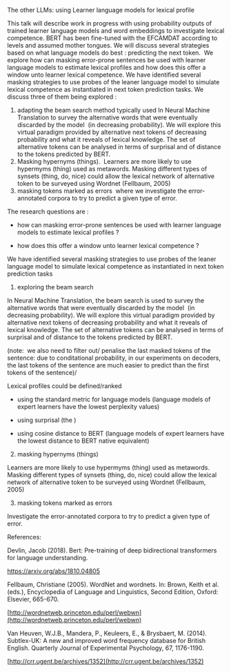 
The other LLMs: using Learner language models for lexical profile  

This talk will describe work in progress with using probability outputs of trained learner language models and word embeddings to investigate lexical competence. BERT has been fine-tuned with the EFCAMDAT according to levels and assumed mother tongues. We will discuss several strategies based on what language models do best : predicting the next token. 
We explore how can masking error-prone sentences be used with learner language models to estimate lexical profiles and how does this offer a window unto learner lexical competence. We have identified several masking strategies to use probes of the leaner language model to simulate lexical competence as instantiated in next token prediction tasks. 
We discuss three of them being explored :  
1) adapting  the beam search method typically used In Neural Machine Translation to survey the alternative words that were eventually discarded by the model  (in decreasing probability). We will explore this virtual paradigm provided by alternative next tokens of decreasing probability and what it reveals of lexical knowledge. The set of alternative tokens can be analysed in terms of surprisal and of distance to the tokens predicted by BERT.
2) Masking hypernyms (things).  Learners are more likely to use hypermyms (thing) used as metawords. Masking different types of synsets (thing, do, nice) could allow the lexical network of alternative token to be surveyed using Wordnet (Fellbaum, 2005) 
3) masking tokens marked as errors  where we investigate the error-annotated corpora to try to predict a given type of error.

The research questions are : 

-  how can masking error-prone sentences be used with learner language models to estimate lexical profiles ?

- how does this offer a window unto learner lexical competence ? 

We have identified several masking strategies to use probes of the leaner language model to simulate lexical competence as instantiated in next token prediction tasks   

1. exploring the beam search

In Neural Machine Translation, the beam search is used to survey the alternative words that were eventually discarded by the model  (in decreasing probability). We will explore this virtual paradigm provided by alternative next tokens of decreasing probability and what it reveals of lexical knowledge. The set of alternative tokens can be analysed in terms of surprisal and of distance to the tokens predicted by BERT. 

(note:  we also need to filter out/ penalise the last masked tokens of the sentence: due to conditational probability, in our experiments on decoders, the last tokens of the sentence are much easier to predict than the first tokens of the sentence)/

Lexical profiles could be defined/ranked 

- using the standard metric for language models (language models of expert learners have the lowest perplexity values)

- using surprisal (the )

- using cosine distance to BERT (language models of expert learners have the lowest distance to BERT native equivalent)


2. masking hypernyms (things)  

Learners are more likely to use hypermyms (thing) used as metawords. Masking different types of synsets (thing, do, nice) could allow the lexical network of alternative token to be surveyed using Wordnet (Fellbaum, 2005) 

3. masking tokens marked as errors  

Investigate the error-annotated corpora to try to predict a given type of error.


References:


Devlin, Jacob (2018). Bert: Pre-training of deep bidirectional transformers for language understanding.

https://arxiv.org/abs/1810.04805

Fellbaum, Christiane (2005). WordNet and wordnets. In: Brown, Keith et al. (eds.), Encyclopedia of Language and Linguistics, Second Edition, Oxford: Elsevier, 665-670.

[http://wordnetweb.princeton.edu/perl/webwn](http://wordnetweb.princeton.edu/perl/webwn)

Van Heuven, W.J.B., Mandera, P., Keuleers, E., & Brysbaert, M. (2014). Subtlex-UK: A new and improved word frequency database for British English. Quarterly Journal of Experimental Psychology, 67, 1176-1190. 

[http://crr.ugent.be/archives/1352](http://crr.ugent.be/archives/1352)